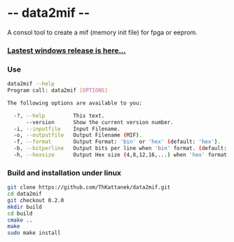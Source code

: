 # -- data2mif --
A consol tool to create a mif (memory init file) for fpga or eeprom.

### [Lastest windows release is here...](https://github.com/ThKattanek/data2mif/releases/latest)

### Use
```bash
data2mif --help
Program call: data2mif [OPTIONS]

The following options are available to you:

  -?, --help         This text.
      --version      Show the current version number.
  -i, --inputfile    Input Filename.
  -o, --outputfile   Output Filename (MIF).
  -f, --format       Output Format: 'bin' or 'hex' (default: 'hex').
  -b, --bitperline   Output bits per line when 'bin' format. (default: 4)
  -h, --hexsize      Output Hex size (4,8,12,16,...) when 'hex' format. (default: 16)
```

### Build and installation under linux
```bash
git clone https://github.com/ThKattanek/data2mif.git
cd data2mif
git checkout 0.2.0
mkdir build
cd build
cmake .. 
make 
sudo make install
```
